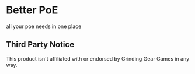 # Better PoE
all your poe needs in one place

## Third Party Notice
This product isn't affiliated with or endorsed by Grinding Gear Games in any way.
